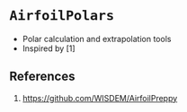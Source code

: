 # `AirfoilPolars`

- Polar calculation and extrapolation tools
- Inspired by [1]


## References 

1. https://github.com/WISDEM/AirfoilPreppy